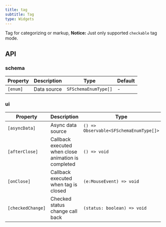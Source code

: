 ```yaml
---
title: tag
subtitle: Tag
type: Widgets
---
```


Tag for categorizing or markup, **Notice:** Just only supported `checkable` tag mode.

## API

### schema

| Property | Description | Type                 | Default |
| -------- | ----------- | -------------------- | ------- |
| `[enum]` | Data source | `SFSchemaEnumType[]` | -       |

### ui

| Property          | Description                                         | Type                                   | Default |
| ----------------- | --------------------------------------------------- | -------------------------------------- | ------- |
| `[asyncData]`     | Async data source                                   | `() => Observable<SFSchemaEnumType[]>` | -       |
| `[afterClose]`    | Callback executed when close animation is completed | `() => void`                           | -       |
| `[onClose]`       | Callback executed when tag is closed                | `(e:MouseEvent) => void`               | -       |
| `[checkedChange]` | Checked status change call back                     | `(status: boolean) => void`            | -       |
